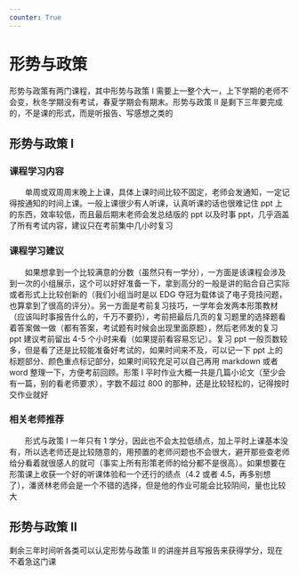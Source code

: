 ```yaml
---
counter: True
---
```


# 形势与政策

形势与政策有两门课程，其中形势与政策 Ⅰ 需要上一整个大一，上下学期的老师不会变，秋冬学期没有考试，春夏学期会有期末。形势与政策 Ⅱ 是剩下三年要完成的，不是课的形式，而是听报告、写感想之类的

## 形势与政策 Ⅰ

### 课程学习内容
&emsp;&emsp;单周或双周周末晚上上课，具体上课时间比较不固定，老师会发通知，一定记得按通知的时间上课。一般上课很少有人听课，认真听课的话也很难记住 ppt 上的东西，效率较低，而且最后期末老师会发总结版的 ppt 以及时事 ppt，几乎涵盖了所有考试内容，建议只在考前集中几小时复习

### 课程学习建议
&emsp;&emsp;如果想拿到一个比较满意的分数（虽然只有一学分），一方面是该课程会涉及到一次的小组展示，这个可以好好准备一下，拿到高分的一般是讲的贴合自己实际或者形式上比较创新的（我们小组当时是以 EDG 夺冠为载体谈了电子竞技问题，也算拿到了很高的评分）。另一方面是考前复习技巧，一学年会发两本形策教材（应该叫时事报告什么的，千万不要扔），考前把最后几页的复习题里的选择题看着答案做一做（都有答案，考试题有时候会出现里面原题），然后老师发的复习 ppt 建议考前留出 4-5 个小时来看（如果提前看容易忘记）。复习 ppt 一般页数较多，但是看了还是比较能准备好考试的，如果时间来不及，可以记一下 ppt 上的标题部分、颜色重点标记部分，如果时间较充足可以自己再用 markdown 或者 word 整理一下，方便考前回顾。形策 Ⅰ 平时作业大概一共是几篇小论文（至少会有一篇，别的看老师要求），字数不超过 800 的那种，还是比较轻松的，记得按时交作业就好

### 相关老师推荐
&emsp;&emsp;形式与政策 Ⅰ 一年只有 1 学分，因此也不会太拉低绩点，加上平时上课基本没有，所以选老师还是比较随意的，用预置的老师问题也不会很大，避开那些查老师给分看着就很感人的就可（事实上所有形策老师的给分都不是很高）。如果想要在形策课上收获一个好的听课体验和一个还行的绩点（4.2 或者 4.5，再多别想了），潘贤林老师会是一个不错的选择，但是他的作业可能会比较阴间，量也比较大

## 形势与政策 Ⅱ
剩余三年时间听各类可以认定形势与政策 Ⅱ 的讲座并且写报告来获得学分，现在不着急这门课
